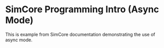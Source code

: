 # SimCore Programming Intro (Async Mode)

This is example from SimCore documentation demonstrating the use of async mode.
